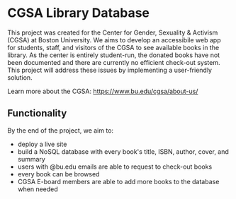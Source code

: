 # CGSA Library Database

This project was created for the Center for Gender, Sexuality & Activism (CGSA) at Boston University. We aims to develop an accessibile web app for students, staff, and visitors of the CGSA to see available books in the library. As the center is entirely student-run, the donated books have not been documented and there are currently no efficient check-out system. This project will address these issues by implementing a user-friendly solution.

Learn more about the CGSA: https://www.bu.edu/cgsa/about-us/ 

## Functionality 

By the end of the project, we aim to:
* deploy a live site
* build a NoSQL database with every book's title, ISBN, author, cover, and summary
* users with @bu.edu emails are able to request to check-out books
* every book can be browsed 
* CGSA E-board members are able to add more books to the database when needed
